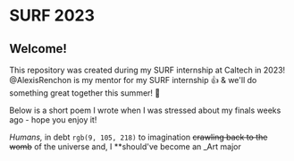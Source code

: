 # SURF 2023
## Welcome!
This repository was created during my SURF internship at Caltech in 2023! 
@AlexisRenchon is my mentor for my SURF internship :+1: & we'll do something great together this summer! :star_struck:

Below is a short poem I wrote when I was stressed about my finals weeks ago - hope you enjoy it!

*Humans,*
in debt
`rgb(9, 105, 218)` to imagination 
~~crawling back to
the womb~~
of the universe
and, I
**should've become
an _Art major
